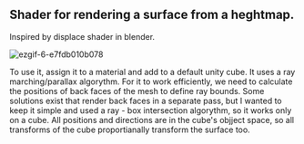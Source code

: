 ## Shader for rendering a surface from a heghtmap.

Inspired by displace shader in blender.

![ezgif-6-e7fdb010b078](https://user-images.githubusercontent.com/44236259/120804672-e517e900-c57f-11eb-98a7-7be6e01f52f3.gif)

To use it, assign it to a material and add to a default unity cube. It uses a ray marching/parallax algorythm. For it to work efficiently, we need to calculate the positions of back faces of the mesh to define ray bounds. Some solutions exist that render back faces in a separate pass, but I wanted to keep it simple and used a ray - box intersection algorythm, so it works only on a cube. 
All positions and directions are in the cube's objject space, so all transforms of the cube proportianally transform the surface too.
